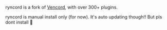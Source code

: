 ryncord is a fork of [Vencord](https://github.com/Vendicated/Vencord), with over 300+ plugins.

ryncord is manual install only (for now). It's auto updating though!! But pls dont install 🙏
